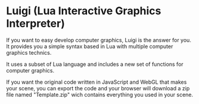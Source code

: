 # Luigi (Lua Interactive Graphics Interpreter)

If you want to easy develop computer graphics, Luigi is the answer for you. It provides you a simple syntax based in Lua with multiple computer graphics technics.

It uses a subset of Lua language and includes a new set of functions for computer graphics.

If you want the original code written in JavaScript and WebGL that makes your scene, you can export the code and your browser will download a zip file named "Template.zip" wich contains everything you used in your scene.